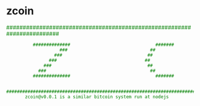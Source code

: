 # zcoin
<font color="green">
      ########################################################################

              ##############                                #######
                        ###                               ##
                      ###                                ##
                    ###                                 ##
                  ###                                    ##
                ###                                       ##
              ##############                                #######

      ########################################################################
           zcoin@v0.0.1 is a similar bitcoin system run at nodejs
</font>
